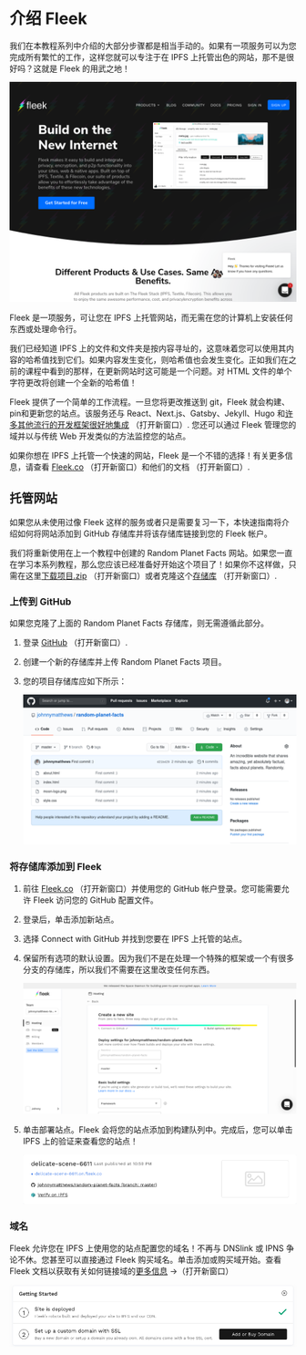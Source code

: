 # 介绍 Fleek
我们在本教程系列中介绍的大部分步骤都是相当手动的。如果有一项服务可以为您完成所有繁忙的工作，这样您就可以专注于在 IPFS 上托管出色的网站，那不是很好吗？这就是 Fleek 的用武之地！

![](./pic/fleek.png)

Fleek 是一项服务，可让您在 IPFS 上托管网站，而无需在您的计算机上安装任何东西或处理命令行。

我们已经知道 IPFS 上的文件和文件夹是按内容寻址的，这意味着您可以使用其内容的哈希值找到它们。如果内容发生变化，则哈希值也会发生变化。正如我们在之前的课程中看到的那样，在更新网站时这可能是一个问题。对 HTML 文件的单个字符更改将创建一个全新的哈希值！

Fleek 提供了一个简单的工作流程。一旦您将更改推送到 git，Fleek 就会构建、pin和更新您的站点。该服务还与 React、Next.js、Gatsby、Jekyll、Hugo 和[许多其他流行的开发框架很好地集成](https://docs.fleek.co/hosting/site-deployment/#common-frameworks) （打开新窗口）. 您还可以通过 Fleek 管理您的域并以与传统 Web 开发类似的方法监控您的站点。

如果你想在 IPFS 上托管一个快速的网站，Fleek 是一个不错的选择！有关更多信息，请查看 [Fleek.co](https://fleek.co/) （打开新窗口）和他们的文档 （打开新窗口）.

## 托管网站
如果您从未使用过像 Fleek 这样的服务或者只是需要复习一下，本快速指南将介绍如何将网站添加到 GitHub 存储库并将该存储库链接到您的 Fleek 帐户。

我们将重新使用在上一个教程中创建的 Random Planet Facts 网站。如果您一直在学习本系列教程，那么您应该已经准备好开始这个项目了！如果你不这样做，只需在这里[下载项目.zip](https://github.com/johnnymatthews/random-planet-facts/archive/master.zip) （打开新窗口）或者克隆这个[存储库](https://github.com/johnnymatthews/random-planet-facts) （打开新窗口）.
### 上传到 GitHub
如果您克隆了上面的 Random Planet Facts 存储库，则无需遵循此部分。

1. 登录 [GitHub](https://github.com/) （打开新窗口）.
2. 创建一个新的存储库并上传 Random Planet Facts 项目。
3. 您的项目存储库应如下所示：

	![](./pic/fleek1.png)

### 将存储库添加到 Fleek
1. 前往 [Fleek.co](https://fleek.co/) （打开新窗口）并使用您的 GitHub 帐户登录。您可能需要允许 Fleek 访问您的 GitHub 配置文件。
2. 登录后，单击添加新站点。
3. 选择 Connect with GitHub 并找到您要在 IPFS 上托管的站点。
4. 保留所有选项的默认设置。因为我们不是在处理一个特殊的框架或一个有很多分支的存储库，所以我们不需要在这里改变任何东西。

	![](./pic/fleek2.png)
5. 单击部署站点。Fleek 会将您的站点添加到构建队列中。完成后，您可以单击 IPFS 上的验证来查看您的站点！

	![](./pic/fleek3.png)

### 域名
Fleek 允许您在 IPFS 上使用您的站点配置您的域名！不再与 DNSlink 或 IPNS 争论不休。您甚至可以直接通过 Fleek 购买域名。单击添加或购买域开始。查看 Fleek 文档以获取有关如何链接域的[更多信息](https://docs.fleek.co/domain-management/overview/) →（打开新窗口）

![](./pic/fleek4.png)
